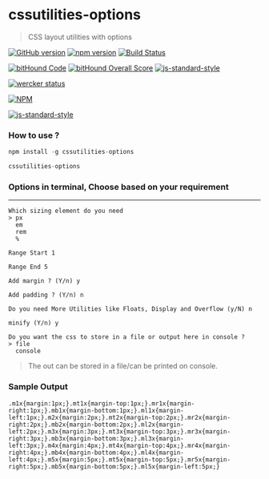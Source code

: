 # cssutilities-options

> CSS layout utilities with options

[![GitHub version](https://badge.fury.io/gh/chetanraj%2Fcssutilities-options.svg)](https://badge.fury.io/gh/chetanraj%2Fcssutilities-options) [![npm version](https://badge.fury.io/js/cssutilities-options.svg)](https://badge.fury.io/js/cssutilities-options) [![Build Status](https://travis-ci.org/chetanraj/cssutilities-options.svg?branch=master)](https://travis-ci.org/chetanraj/cssutilities-options)

[![bitHound Code](https://www.bithound.io/github/chetanraj/cssutilities-options/badges/code.svg)](https://www.bithound.io/github/chetanraj/cssutilities-options) [![bitHound Overall Score](https://www.bithound.io/github/chetanraj/cssutilities-options/badges/score.svg)](https://www.bithound.io/github/chetanraj/cssutilities-options) [![js-standard-style](https://img.shields.io/badge/code%20style-standard-brightgreen.svg)](http://standardjs.com/)


[![wercker status](https://app.wercker.com/status/a357c030ef1cccfb2a344cf987774fd3/m "wercker status")](https://app.wercker.com/project/bykey/a357c030ef1cccfb2a344cf987774fd3)

[![NPM](https://nodei.co/npm/cssutilities-options.png)](https://nodei.co/npm/cssutilities-options/)

[![js-standard-style](https://cdn.rawgit.com/feross/standard/master/badge.svg)](https://github.com/feross/standard)

### How to use ?

```js
npm install -g cssutilities-options

cssutilities-options
```

### Options in terminal, Choose based on your requirement
---

```
Which sizing element do you need
> px
  em
  rem
  %

Range Start 1

Range End 5

Add margin ? (Y/n) y

Add padding ? (Y/n) n

Do you need More Utilities like Floats, Display and Overflow (y/N) n

minify (Y/n) y

Do you want the css to store in a file or output here in console ?
> file
  console

```

> The out can be stored in a file/can be printed on console.

### Sample Output

```
.m1x{margin:1px;}.mt1x{margin-top:1px;}.mr1x{margin-right:1px;}.mb1x{margin-bottom:1px;}.ml1x{margin-left:1px;}.m2x{margin:2px;}.mt2x{margin-top:2px;}.mr2x{margin-right:2px;}.mb2x{margin-bottom:2px;}.ml2x{margin-left:2px;}.m3x{margin:3px;}.mt3x{margin-top:3px;}.mr3x{margin-right:3px;}.mb3x{margin-bottom:3px;}.ml3x{margin-left:3px;}.m4x{margin:4px;}.mt4x{margin-top:4px;}.mr4x{margin-right:4px;}.mb4x{margin-bottom:4px;}.ml4x{margin-left:4px;}.m5x{margin:5px;}.mt5x{margin-top:5px;}.mr5x{margin-right:5px;}.mb5x{margin-bottom:5px;}.ml5x{margin-left:5px;}
```
